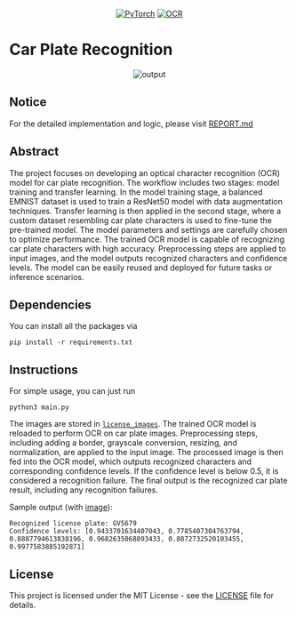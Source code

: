 <div align="center">

[![PyTorch](https://img.shields.io/badge/PyTorch-%23EE4C2C.svg?style=for-the-badge&logo=PyTorch&logoColor=white)](https://pytorch.org/)
[![OCR](https://img.shields.io/badge/OCR-6600CC?style=for-the-badge)](https://en.wikipedia.org/wiki/Optical_character_recognition)
</div>

# Car Plate Recognition
<div align="center">
  
![output](/Image/image.png)
</div>


## Notice
For the detailed implementation and logic, please visit [REPORT.md](REPORT.md)


## Abstract
The project focuses on developing an optical character recognition (OCR) model for car plate recognition. The workflow includes two stages: model training and transfer learning. In the model training stage, a balanced EMNIST dataset is used to train a ResNet50 model with data augmentation techniques. Transfer learning is then applied in the second stage, where a custom dataset resembling car plate characters is used to fine-tune the pre-trained model. The model parameters and settings are carefully chosen to optimize performance. The trained OCR model is capable of recognizing car plate characters with high accuracy. Preprocessing steps are applied to input images, and the model outputs recognized characters and confidence levels. The model can be easily reused and deployed for future tasks or inference scenarios.


## Dependencies
You can install all the packages via
```
pip install -r requirements.txt
```


## Instructions
For simple usage, you can just run
```
python3 main.py
```
The images are stored in [`license_images`](license_images). The trained OCR model is reloaded to perform OCR on car plate images. Preprocessing steps, including adding a border, grayscale conversion, resizing, and normalization, are applied to the input image. The processed image is then fed into the OCR model, which outputs recognized characters and corresponding confidence levels. If the confidence level is below 0.5, it is considered a recognition failure. The final output is the recognized car plate result, including any recognition failures.

Sample output (with [image](license_images/GV5679.png)):
```
Recognized license plate: GV5679
Confidence levels: [0.9433701634407043, 0.7785407304763794, 0.8887794613838196, 0.9682635068893433, 0.8872732520103455, 0.9977583885192871]
```


## License
This project is licensed under the MIT License - see the [LICENSE](LICENSE) file for details.


